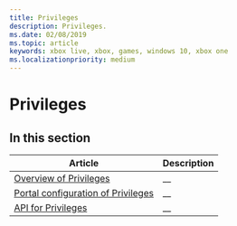 ```yaml
---
title: Privileges
description: Privileges.
ms.date: 02/08/2019
ms.topic: article
keywords: xbox live, xbox, games, windows 10, xbox one
ms.localizationpriority: medium
---
```

# Privileges


## In this section

| Article | Description |
|---------|-------------|
| [Overview of Privileges](overview.md) | __ |
| [Portal configuration of Privileges](portal.md) | __ |
| [API for Privileges](api.md) | __ |
